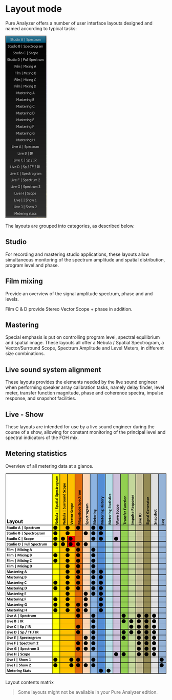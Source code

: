 # Layout mode
Pure Analyzer offers a number of user interface layouts designed and named according to typical
tasks:

![](../include/Global-Presets.png)

The layouts are grouped into categories, as described below.

## Studio
For recording and
mastering studio applications, these layouts allow simultaneous monitoring of the spectrum amplitude and
spatial distribution, program level and phase.

## Film mixing
Provide an overview of the
signal amplitude spectrum, phase and and levels.

Film C &amp; D provide Stereo Vector Scope + phase in addition.

## Mastering

Special emphasis is put on controlling program level, spectral equilibrium and spatial image. These layouts all
offer a Nebula / Spatial Spectrogram, a Vector/Surround Scope, Spectrum Amplitude and <link
type="document" target="Level">Level</link> Meters, in different size combinations.

## Live sound system alignment
These layouts provides the elements needed by the live sound engineer when performing speaker array
calibration tasks, namely delay finder, level meter, transfer function magnitude, phase and coherence
spectra, impulse response, and snapshot facilities.

## Live - Show
These layouts are intended for use by a live sound engineer during the course of a show, allowing for constant 
monitoring of the principal level and spectral indicators of the FOH mix.

## Metering statistics
<link type="document" target="Overview">Overview</link>
of all metering data at a glance.

![](../include/Layout-Feature-Matrix-export.png)

Layout contents matrix

> Some layouts might not be available in your Pure Analyzer edition.
